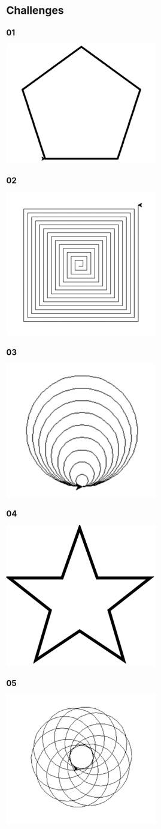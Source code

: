 # Challenges

## 01

<img src="images/pentagon.png" width="400" />

## 02

<img src="images/coils.png" width="400" />

## 03

<img src="images/circles.png" width="400" />

## 04

<img src="images/star.png" width="400" />

## 05

<img src="images/donut.png" width="400" />